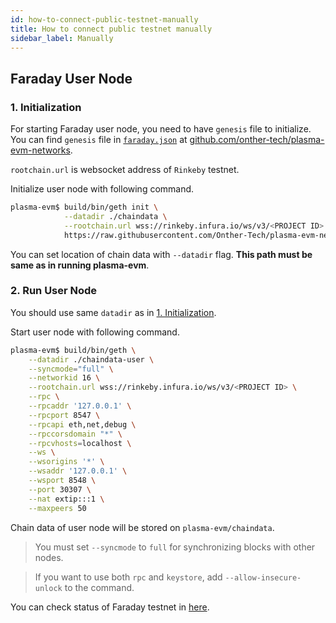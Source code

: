 ```yaml
---
id: how-to-connect-public-testnet-manually
title: How to connect public testnet manually
sidebar_label: Manually
---
```


## Faraday User Node

### 1. Initialization

For starting Faraday user node, you need to have `genesis` file to initialize. You can find `genesis` file in [`faraday.json`](https://github.com/Onther-Tech/plasma-evm-networks/blob/master/faraday-testnet/faraday.json) at [github.com/onther-tech/plasma-evm-networks](https://github.com/Onther-Tech/plasma-evm-networks/tree/master/faraday-testnet).

`rootchain.url` is websocket address of `Rinkeby` testnet.

Initialize user node with following command.

```bash
plasma-evm$ build/bin/geth init \
            --datadir ./chaindata \
            --rootchain.url wss://rinkeby.infura.io/ws/v3/<PROJECT ID> \
            https://raw.githubusercontent.com/Onther-Tech/plasma-evm-networks/master/faraday-testnet/faraday.json
```

You can set location of chain data with `--datadir` flag. **This path must be same as in running plasma-evm**.

### 2. Run User Node

You should use same `datadir` as in [1. Initialization](how-to-connect-public-testnet-manually#1-initialization).

Start user node with following command.

```bash
plasma-evm$ build/bin/geth \
    --datadir ./chaindata-user \
    --syncmode="full" \
    --networkid 16 \
    --rootchain.url wss://rinkeby.infura.io/ws/v3/<PROJECT ID> \
    --rpc \
    --rpcaddr '127.0.0.1' \
    --rpcport 8547 \
    --rpcapi eth,net,debug \
    --rpccorsdomain "*" \
    --rpcvhosts=localhost \
    --ws \
    --wsorigins '*' \
    --wsaddr '127.0.0.1' \
    --wsport 8548 \
    --port 30307 \
    --nat extip:::1 \
    --maxpeers 50
```

Chain data of user node will be stored on `plasma-evm/chaindata`.

> You must set `--syncmode` to `full` for synchronizing blocks with other nodes.

> If you want to use both `rpc` and `keystore`, add `--allow-insecure-unlock` to the command.

You can check status of Faraday testnet in [here](http://ethstats.faraday.tokamak.network/).